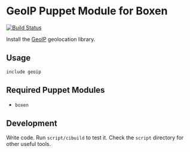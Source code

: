 # GeoIP Puppet Module for Boxen

[![Build Status](https://travis-ci.org/boxen/puppet-geoip.png)](https://travis-ci.org/boxen/puppet-geoip)

Install the [GeoIP](http://www.maxmind.com/en/geolocation_landing)
geolocation library.

## Usage

```puppet
include geoip
```

## Required Puppet Modules

* `boxen`

## Development

Write code. Run `script/cibuild` to test it. Check the `script`
directory for other useful tools.
